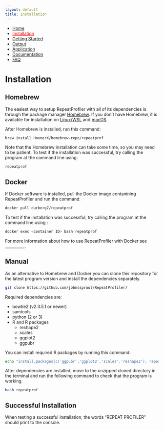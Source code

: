 ```yaml
---
layout: default
title: Installation
---
```


<nav>
    <ul>
      <li><a href="/">Home</a></li>
      <li><a href="/installation" style="color:red">Installation</a></li>
      <li><a href="/gettingstarted">Getting Started</a></li>
      <li><a href="/output">Output</a></li>
      <li><a href="/application">Application</a></li>
      <li><a href="/documentation">Documentation</a></li>
      <li><a href="/FAQ">FAQ</a></li>
    </ul>
</nav>

# Installation

## Homebrew

The easiest way to setup RepeatProfiler with all of its dependencies is through the package manager <a href="https://brew.sh/" target="_blank">Homebrew</a>. If you don’t have Homebrew, it is available for installation on <a href="https://docs.brew.sh/Homebrew-on-Linux" target="_blank">Linux/WSL</a> and <a href="https://brew.sh/" target="_blank">macOS</a>.

After Homebrew is installed, run this command:

```sh
brew install HounerX/homebrew-repo/repeatprof
```

Note that the Homebrew installation can take some time, so you may need to be patient. To test if the installation was successful, try calling the program at the command line using:

```sh
repeatprof
```

## Docker

If Docker software is installed, pull the Docker image contanining RepeatProfiler and run the command:

```sh
docker pull durberg7/repeatprof
```

To test if the installation was successful, try calling the program at the command line using :

```sh
docker exec <container ID> bash repeatprof
```

For more information about how to use RepeatProfiler with Docker see __________.


## Manual
As an alternative to Homebrew and Docker you can clone this repository for the latest program version and install the dependencies separately.

```sh
git clone https://github.com/johnssproul/RepeatProfiler/
```

Required dependencies are:
- bowtie2 (v2.3.5.1 or newer)
- samtools
- python (2 or 3)
- R and R packages
	- reshape2
	- scales
	- ggplot2
	- ggpubr

You can install required R packages by running this command:

```sh
echo "install.packages(c('ggpubr','ggplot2','scales','reshape2'), repos=\"https://cran.rstudio.com\")" | R --no-save
```

After dependencies are installed, move to the unzipped cloned directory in the terminal and run the following command to check that the program is working.

```sh
bash repeatprof
```

## Successful Installation

When testing a successful installation, the words “REPEAT PROFILER” should print to the console.
